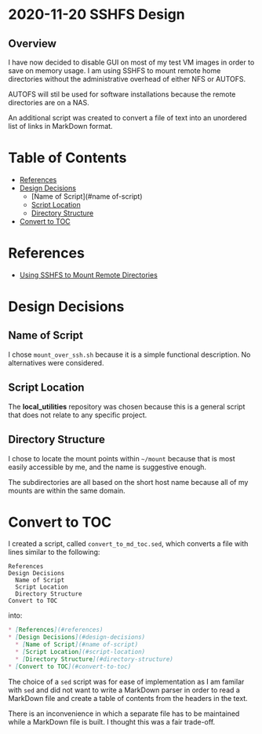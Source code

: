 2020-11-20 SSHFS Design
=======================

Overview
--------

I have now decided to disable GUI on most of my test VM images in order to save
on memory usage. I am using SSHFS to mount remote home directories without the
administrative overhead of either NFS or AUTOFS.

AUTOFS will stil be used for software installations because the remote
directories are on a NAS.

An additional script was created to convert a file of text into an unordered
list of links in MarkDown format.

Table of Contents
=================

* [References](#references)
* [Design Decisions](#design-decisions)
  * [Name of Script](#name of-script)
  * [Script Location](#script-location)
  * [Directory Structure](#directory-structure)
* [Convert to TOC](#convert-to-toc)

References
==========

* [Using SSHFS to Mount Remote Directories](https://www.linode.com/docs/guides/using-sshfs-on-linux/)


Design Decisions
================

Name of Script
--------------

I chose `mount_over_ssh.sh` because it is a simple functional description. No
alternatives were considered.

Script Location
---------------

The __local\_utilities__ repository was chosen because this is a general script
that does not relate to any specific project.

Directory Structure
-------------------

I chose to locate the mount points within `~/mount` because that is most easily
accessible by me, and the name is suggestive enough.

The subdirectories are all based on the short host name because all of my mounts
are within the same domain.

Convert to TOC
==============

I created a script, called `convert_to_md_toc.sed`, which converts a file with
lines similar to the following:
```
References
Design Decisions
  Name of Script
  Script Location
  Directory Structure
Convert to TOC
```
into:
```markdown
* [References](#references)
* [Design Decisions](#design-decisions)
  * [Name of Script](#name of-script)
  * [Script Location](#script-location)
  * [Directory Structure](#directory-structure)
* [Convert to TOC](#convert-to-toc)
```

The choice of a `sed` script was for ease of implementation as I am familar with
`sed` and did not want to write a MarkDown parser in order to read a MarkDown
file and create a table of contents from the headers in the text.

There is an inconvenience in which a separate file has to be maintained while a
MarkDown file is built. I thought this was a fair trade-off.

